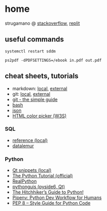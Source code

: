 # home

strugamano @ [stackoverflow](https://stackoverflow.com/users/19555447/strugamano), [replit](https://replit.com/@strugamano)

## useful commands

`systemctl restart sddm`

`ps2pdf -dPDFSETTINGS=/ebook in.pdf out.pdf`

## cheat sheets, tutorials

- markdown: [local](https://github.com/strugamano/home/tree/main/markdown-cheat-sheet.md), [external](https://www.markdownguide.org/cheat-sheet/)
- git: [local](https://github.com/strugamano/home/tree/main/GitCheatSheet.pdf), [external](https://education.github.com/git-cheat-sheet-education.pdf)
- [git - the simple guide](http://rogerdudler.github.io/git-guide/)
- [bash](https://linuxconfig.org/bash-scripting-tutorial-for-beginners)
- [json](https://www.json.org/json-en.html)
- [HTML color picker (W3S)](https://www.w3schools.com/colors/colors_picker.asp)

### SQL

- [reference (local)](https://github.com/strugamano/home/tree/main/SQL.md)
- [datalemur](https://datalemur.com/sql-tutorial)

### Python

- [Qt snippets (local)](https://github.com/strugamano/home/tree/main/Qt.md)
- [The Python Tutorial (official)](https://docs.python.org/3/tutorial/index.html)
- [RealPython](https://realpython.com/)
- [pythonguis (pyside6, Qt)](https://www.pythonguis.com/pyside6/)
- [The Hitchhiker’s Guide to Python!](https://docs.python-guide.org/)
- [Pipenv: Python Dev Workflow for Humans](https://pipenv.pypa.io/en/latest/)
- [PEP 8 – Style Guide for Python Code](https://peps.python.org/pep-0008/)
